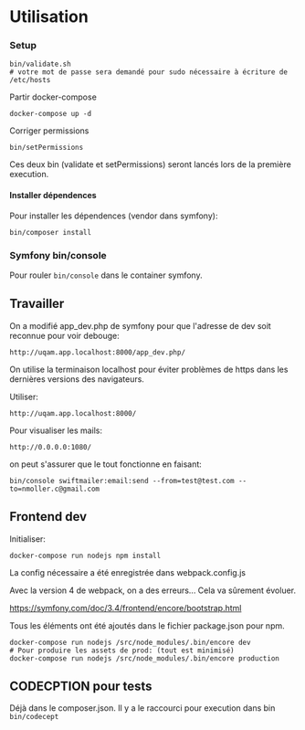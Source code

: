 # Utilisation

### Setup
```
bin/validate.sh
# votre mot de passe sera demandé pour sudo nécessaire à écriture de /etc/hosts
```
Partir docker-compose
```
docker-compose up -d
```
Corriger permissions
```
bin/setPermissions
```

Ces deux bin (validate et setPermissions) seront lancés lors de la première execution.

#### Installer dépendences
Pour installer les dépendences (vendor dans symfony):
```
bin/composer install
```

### Symfony bin/console

Pour rouler `bin/console` dans le container symfony.

## Travailler
On a modifié app_dev.php de symfony pour que l'adresse de dev soit reconnue pour voir debouge:
```
http://uqam.app.localhost:8000/app_dev.php/
```
On utilise la terminaison localhost pour éviter problèmes de https dans les dernières versions des navigateurs.

Utiliser:
```
http://uqam.app.localhost:8000/
```

Pour visualiser les mails:
```
http://0.0.0.0:1080/
```
on peut s'assurer que le tout fonctionne en faisant:
```
bin/console swiftmailer:email:send --from=test@test.com --to=nmoller.c@gmail.com
```

## Frontend dev

Initialiser:
```
docker-compose run nodejs npm install
```

La config nécessaire a été enregistrée dans webpack.config.js

Avec la version 4 de webpack, on a des erreurs... Cela va sûrement évoluer.

https://symfony.com/doc/3.4/frontend/encore/bootstrap.html

Tous les éléments ont été ajoutés dans le fichier package.json pour npm.

```
docker-compose run nodejs /src/node_modules/.bin/encore dev
# Pour produire les assets de prod: (tout est minimisé)
docker-compose run nodejs /src/node_modules/.bin/encore production
```

##  CODECPTION pour tests

Déjà dans le composer.json. Il y a le raccourci pour execution dans bin `bin/codecept`